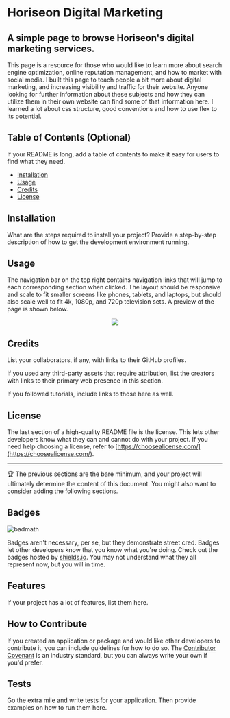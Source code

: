 # Horiseon Digital Marketing
## A simple page to browse Horiseon's digital marketing services.

This page is a resource for those who would like to learn more about search engine optimization, online reputation management, and how to market with social media. 
I built this page to teach people a bit more about digital marketing, and increasing visibility and traffic for their website. Anyone looking for further information about these subjects and how they can utilize them in their own website can find some of that information here. I learned a lot about css structure, good conventions and how to use flex to its potential.

## Table of Contents (Optional)

If your README is long, add a table of contents to make it easy for users to find what they need.

- [Installation](#installation)
- [Usage](#usage)
- [Credits](#credits)
- [License](#license)

## Installation

What are the steps required to install your project? Provide a step-by-step description of how to get the development environment running.

## Usage

The navigation bar on the top right contains navigation links that will jump to each corresponding section when clicked. The layout should be responsive and scale to fit smaller screens like phones, tablets, and laptops, but should also scale well to fit 4k, 1080p, and 720p television sets. A preview of the page is shown below.

<p align="center"><img src="https://raw.githubusercontent.com/IkonicRes/horiseon-digital-website/main/Assets/images/Horiseon-preview.png"></img></p>

## Credits

List your collaborators, if any, with links to their GitHub profiles.

If you used any third-party assets that require attribution, list the creators with links to their primary web presence in this section.

If you followed tutorials, include links to those here as well.

## License

The last section of a high-quality README file is the license. This lets other developers know what they can and cannot do with your project. If you need help choosing a license, refer to [https://choosealicense.com/](https://choosealicense.com/).

---

🏆 The previous sections are the bare minimum, and your project will ultimately determine the content of this document. You might also want to consider adding the following sections.

## Badges

![badmath](https://img.shields.io/github/languages/top/lernantino/badmath)

Badges aren't necessary, per se, but they demonstrate street cred. Badges let other developers know that you know what you're doing. Check out the badges hosted by [shields.io](https://shields.io/). You may not understand what they all represent now, but you will in time.

## Features

If your project has a lot of features, list them here.

## How to Contribute

If you created an application or package and would like other developers to contribute it, you can include guidelines for how to do so. The [Contributor Covenant](https://www.contributor-covenant.org/) is an industry standard, but you can always write your own if you'd prefer.

## Tests

Go the extra mile and write tests for your application. Then provide examples on how to run them here.
